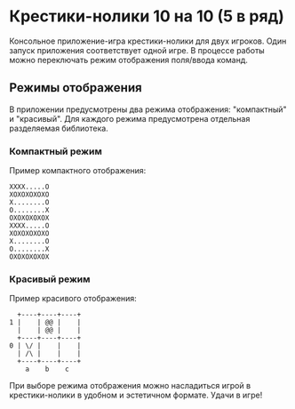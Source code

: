 # Крестики-нолики 10 на 10 (5 в ряд)

Консольное приложение-игра крестики-нолики для двух игроков. Один запуск приложения соответствует одной игре. В процессе работы можно переключать режим отображения поля/ввода команд.

## Режимы отображения

В приложении предусмотрены два режима отображения: "компактный" и "красивый". Для каждого режима предусмотрена отдельная разделяемая библиотека.

### Компактный режим

Пример компактного отображения:

```
XXXX.....O
XOXOXOXOXO
X........O
O........X
OXOXOXOXOX
XXXX.....O
XOXOXOXOXO
X........O
O........X
OXOXOXOXOX
```


### Красивый режим

Пример красивого отображения:

```
  +----+----+----+
1 |    | @@ |    |
  |    | @@ |    |
  +----+----+----+
0 | \/ |    |    |
  | /\ |    |    |
  +----+----+----+
    a    b    c   
```


При выборе режима отображения можно насладиться игрой в крестики-нолики в удобном и эстетичном формате. Удачи в игре!

